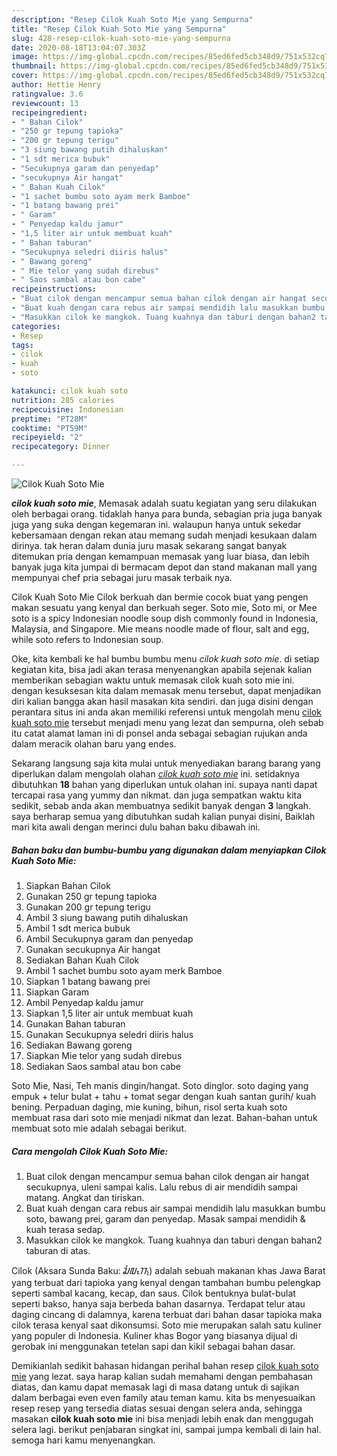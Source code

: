 ```yaml
---
description: "Resep Cilok Kuah Soto Mie yang Sempurna"
title: "Resep Cilok Kuah Soto Mie yang Sempurna"
slug: 428-resep-cilok-kuah-soto-mie-yang-sempurna
date: 2020-08-18T13:04:07.303Z
image: https://img-global.cpcdn.com/recipes/85ed6fed5cb348d9/751x532cq70/cilok-kuah-soto-mie-foto-resep-utama.jpg
thumbnail: https://img-global.cpcdn.com/recipes/85ed6fed5cb348d9/751x532cq70/cilok-kuah-soto-mie-foto-resep-utama.jpg
cover: https://img-global.cpcdn.com/recipes/85ed6fed5cb348d9/751x532cq70/cilok-kuah-soto-mie-foto-resep-utama.jpg
author: Hettie Henry
ratingvalue: 3.6
reviewcount: 13
recipeingredient:
- " Bahan Cilok"
- "250 gr tepung tapioka"
- "200 gr tepung terigu"
- "3 siung bawang putih dihaluskan"
- "1 sdt merica bubuk"
- "Secukupnya garam dan penyedap"
- "secukupnya Air hangat"
- " Bahan Kuah Cilok"
- "1 sachet bumbu soto ayam merk Bamboe"
- "1 batang bawang prei"
- " Garam"
- " Penyedap kaldu jamur"
- "1,5 liter air untuk membuat kuah"
- " Bahan taburan"
- "Secukupnya seledri diiris halus"
- " Bawang goreng"
- " Mie telor yang sudah direbus"
- " Saos sambal atau bon cabe"
recipeinstructions:
- "Buat cilok dengan mencampur semua bahan cilok dengan air hangat secukupnya, uleni sampai kalis. Lalu rebus di air mendidih sampai matang. Angkat dan tiriskan."
- "Buat kuah dengan cara rebus air sampai mendidih lalu masukkan bumbu soto, bawang prei, garam dan penyedap. Masak sampai mendidih &amp; kuah terasa sedap."
- "Masukkan cilok ke mangkok. Tuang kuahnya dan taburi dengan bahan2 taburan di atas."
categories:
- Resep
tags:
- cilok
- kuah
- soto

katakunci: cilok kuah soto 
nutrition: 285 calories
recipecuisine: Indonesian
preptime: "PT28M"
cooktime: "PT59M"
recipeyield: "2"
recipecategory: Dinner

---
```



![Cilok Kuah Soto Mie](https://img-global.cpcdn.com/recipes/85ed6fed5cb348d9/751x532cq70/cilok-kuah-soto-mie-foto-resep-utama.jpg)

<b><i>cilok kuah soto mie</i></b>, Memasak adalah suatu kegiatan yang seru dilakukan oleh berbagai orang. tidaklah hanya para bunda, sebagian pria juga banyak juga yang suka dengan kegemaran ini. walaupun hanya untuk sekedar kebersamaan dengan rekan atau memang sudah menjadi kesukaan dalam dirinya. tak heran dalam dunia juru masak sekarang sangat banyak ditemukan pria dengan kemampuan memasak yang luar biasa, dan lebih banyak juga kita jumpai di bermacam depot dan stand makanan mall yang mempunyai chef pria sebagai juru masak terbaik nya.

Cilok Kuah Soto Mie Cilok berkuah dan bermie cocok buat yang pengen makan sesuatu yang kenyal dan berkuah seger. Soto mie, Soto mi, or Mee soto is a spicy Indonesian noodle soup dish commonly found in Indonesia, Malaysia, and Singapore. Mie means noodle made of flour, salt and egg, while soto refers to Indonesian soup.

Oke, kita kembali ke hal bumbu bumbu menu <i>cilok kuah soto mie</i>. di setiap kegiatan kita, bisa jadi akan terasa menyenangkan apabila sejenak kalian memberikan sebagian waktu untuk memasak cilok kuah soto mie ini. dengan kesuksesan kita dalam memasak menu tersebut, dapat menjadikan diri kalian bangga akan hasil masakan kita sendiri. dan juga disini dengan perantara situs ini anda akan memiliki referensi untuk mengolah menu <u>cilok kuah soto mie</u> tersebut menjadi menu yang lezat dan sempurna, oleh sebab itu catat alamat laman ini di ponsel anda sebagai sebagian rujukan anda dalam meracik olahan baru yang endes.


Sekarang langsung saja kita mulai untuk menyediakan barang barang yang diperlukan dalam mengolah olahan <u><i>cilok kuah soto mie</i></u> ini. setidaknya dibutuhkan <b>18</b> bahan yang diperlukan untuk olahan ini. supaya nanti dapat tercapai rasa yang yummy dan nikmat. dan juga sempatkan waktu kita sedikit, sebab anda akan membuatnya sedikit banyak dengan <b>3</b> langkah. saya berharap semua yang dibutuhkan sudah kalian punyai disini, Baiklah mari kita awali dengan merinci dulu bahan baku dibawah ini.

<!--inarticleads1-->

##### Bahan baku dan bumbu-bumbu yang digunakan dalam menyiapkan Cilok Kuah Soto Mie:

1. Siapkan  Bahan Cilok
1. Gunakan 250 gr tepung tapioka
1. Gunakan 200 gr tepung terigu
1. Ambil 3 siung bawang putih dihaluskan
1. Ambil 1 sdt merica bubuk
1. Ambil Secukupnya garam dan penyedap
1. Gunakan secukupnya Air hangat
1. Sediakan  Bahan Kuah Cilok
1. Ambil 1 sachet bumbu soto ayam merk Bamboe
1. Siapkan 1 batang bawang prei
1. Siapkan  Garam
1. Ambil  Penyedap kaldu jamur
1. Siapkan 1,5 liter air untuk membuat kuah
1. Gunakan  Bahan taburan
1. Gunakan Secukupnya seledri diiris halus
1. Sediakan  Bawang goreng
1. Siapkan  Mie telor yang sudah direbus
1. Sediakan  Saos sambal atau bon cabe


Soto Mie, Nasi, Teh manis dingin/hangat. Soto dinglor. soto daging yang empuk + telur bulat + tahu + tomat segar dengan kuah santan gurih/ kuah bening. Perpaduan daging, mie kuning, bihun, risol serta kuah soto membuat rasa dari soto mie menjadi nikmat dan lezat. Bahan-bahan untuk membuat soto mie adalah sebagai berikut. 

<!--inarticleads2-->

##### Cara mengolah Cilok Kuah Soto Mie:

1. Buat cilok dengan mencampur semua bahan cilok dengan air hangat secukupnya, uleni sampai kalis. Lalu rebus di air mendidih sampai matang. Angkat dan tiriskan.
1. Buat kuah dengan cara rebus air sampai mendidih lalu masukkan bumbu soto, bawang prei, garam dan penyedap. Masak sampai mendidih &amp; kuah terasa sedap.
1. Masukkan cilok ke mangkok. Tuang kuahnya dan taburi dengan bahan2 taburan di atas.


Cilok (Aksara Sunda Baku: ᮎᮤᮜᮧᮊ᮪) adalah sebuah makanan khas Jawa Barat yang terbuat dari tapioka yang kenyal dengan tambahan bumbu pelengkap seperti sambal kacang, kecap, dan saus. Cilok bentuknya bulat-bulat seperti bakso, hanya saja berbeda bahan dasarnya. Terdapat telur atau daging cincang di dalamnya, karena terbuat dari bahan dasar tapioka maka cilok terasa kenyal saat dikonsumsi. Soto mie merupakan salah satu kuliner yang populer di Indonesia. Kuliner khas Bogor yang biasanya dijual di gerobak ini menggunakan tetelan sapi dan kikil sebagai bahan dasar. 

Demikianlah sedikit bahasan hidangan perihal bahan resep <u>cilok kuah soto mie</u> yang lezat. saya harap kalian sudah memahami dengan pembahasan diatas, dan kamu dapat memasak lagi di masa datang untuk di sajikan dalam berbagai even even family atau teman kamu. kita bs menyesuaikan resep resep yang tersedia diatas sesuai dengan selera anda, sehingga masakan <b>cilok kuah soto mie</b> ini bisa menjadi lebih enak dan menggugah selera lagi. berikut penjabaran singkat ini, sampai jumpa kembali di lain hal. semoga hari kamu menyenangkan.
